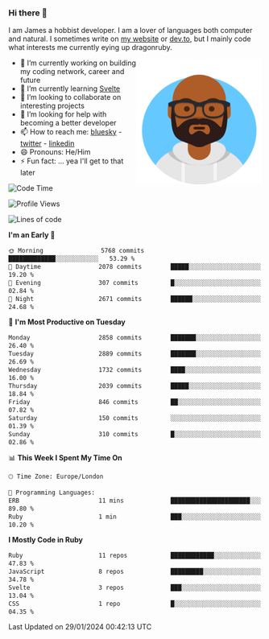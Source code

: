 ### Hi there 👋

I am James a hobbist developer. I am a lover of languages both computer and natural. I sometimes write on [my website](https://jdhall.dev) or [dev.to](https://dev.to/zefur), but I mainly code what interests me currently eying up dragonruby. 



<img align="right" height="250" width="250"  src="/assets/avataaars.png" />

  

- 🔭 I’m currently working on building my coding network, career and future
- 🌱 I’m currently learning [Svelte](https://svelte.dev)
- 👯 I’m looking to collaborate on interesting projects
- 🤔 I’m looking for help with becoming a better developer
- 📫 How to reach me: [bluesky](https://bsky.app/profile/zefur.bsky.social)
                      - [twitter](twitter.com/zefur)
                      - [linkedin](https://linkedin.com/in/j-d-hall)
- 😄 Pronouns: He/Him
- ⚡ Fun fact: ... yea I'll get to that later

 
<!-- BLOG-POST-LIST:START -->

<!-- BLOG-POST-LIST:END -->

<!--START_SECTION:waka-->
![Code Time](http://img.shields.io/badge/Code%20Time-910%20hrs%2031%20mins-blue)

![Profile Views](http://img.shields.io/badge/Profile%20Views-0-blue)

![Lines of code](https://img.shields.io/badge/From%20Hello%20World%20I%27ve%20Written-3.9%20million%20lines%20of%20code-blue)

**I'm an Early 🐤** 

```text
🌞 Morning                5768 commits        █████████████░░░░░░░░░░░░   53.29 % 
🌆 Daytime                2078 commits        █████░░░░░░░░░░░░░░░░░░░░   19.20 % 
🌃 Evening                307 commits         █░░░░░░░░░░░░░░░░░░░░░░░░   02.84 % 
🌙 Night                  2671 commits        ██████░░░░░░░░░░░░░░░░░░░   24.68 % 
```
📅 **I'm Most Productive on Tuesday** 

```text
Monday                   2858 commits        ███████░░░░░░░░░░░░░░░░░░   26.40 % 
Tuesday                  2889 commits        ███████░░░░░░░░░░░░░░░░░░   26.69 % 
Wednesday                1732 commits        ████░░░░░░░░░░░░░░░░░░░░░   16.00 % 
Thursday                 2039 commits        █████░░░░░░░░░░░░░░░░░░░░   18.84 % 
Friday                   846 commits         ██░░░░░░░░░░░░░░░░░░░░░░░   07.82 % 
Saturday                 150 commits         ░░░░░░░░░░░░░░░░░░░░░░░░░   01.39 % 
Sunday                   310 commits         █░░░░░░░░░░░░░░░░░░░░░░░░   02.86 % 
```


📊 **This Week I Spent My Time On** 

```text
🕑︎ Time Zone: Europe/London

💬 Programming Languages: 
ERB                      11 mins             ██████████████████████░░░   89.80 % 
Ruby                     1 min               ███░░░░░░░░░░░░░░░░░░░░░░   10.20 % 
```

**I Mostly Code in Ruby** 

```text
Ruby                     11 repos            ████████████░░░░░░░░░░░░░   47.83 % 
JavaScript               8 repos             █████████░░░░░░░░░░░░░░░░   34.78 % 
Svelte                   3 repos             ███░░░░░░░░░░░░░░░░░░░░░░   13.04 % 
CSS                      1 repo              █░░░░░░░░░░░░░░░░░░░░░░░░   04.35 % 
```




 Last Updated on 29/01/2024 00:42:13 UTC
<!--END_SECTION:waka-->
